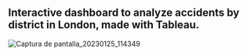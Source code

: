 ## Interactive dashboard to analyze accidents by district in London, made with Tableau.

![Captura de pantalla_20230125_114349](https://user-images.githubusercontent.com/119113483/214543137-7077dc4c-e759-489b-92aa-bfee265539d8.png)
